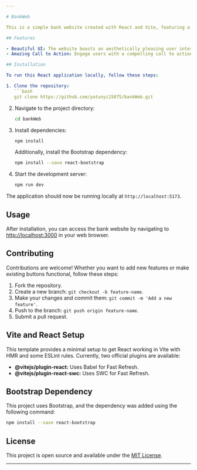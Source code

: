 ```yaml
---

# BankWeb

This is a simple bank website created with React and Vite, featuring a beautiful UI and an engaging call to action. The website serves as a landing page for the bank's application, which is already available on the app store.

## Features

- Beautiful UI: The website boasts an aesthetically pleasing user interface.
- Amazing Call to Action: Engage users with a compelling call to action.

## Installation

To run this React application locally, follow these steps:

1. Clone the repository:
   ```bash
   git clone https://github.com/yatunyi15075/bankWeb.git
   ```

2. Navigate to the project directory:
   ```bash
   cd bankWeb
   ```

3. Install dependencies:
   ```bash
   npm install
   ```

   Additionally, install the Bootstrap dependency:
   ```bash
   npm install --save react-bootstrap
   ```

4. Start the development server:
   ```bash
   npm run dev
   ```

The application should now be running locally at `http://localhost:5173`.

## Usage

After installation, you can access the bank website by navigating to [http://localhost:3000](http://localhost:5173) in your web browser.

## Contributing

Contributions are welcome! Whether you want to add new features or make existing buttons functional, follow these steps:

1. Fork the repository.
2. Create a new branch: `git checkout -b feature-name`.
3. Make your changes and commit them: `git commit -m 'Add a new feature'`.
4. Push to the branch: `git push origin feature-name`.
5. Submit a pull request.

## Vite and React Setup

This template provides a minimal setup to get React working in Vite with HMR and some ESLint rules. Currently, two official plugins are available:

- **@vitejs/plugin-react:** Uses Babel for Fast Refresh.
- **@vitejs/plugin-react-swc:** Uses SWC for Fast Refresh.

## Bootstrap Dependency

This project uses Bootstrap, and the dependency was added using the following command:

```bash
npm install --save react-bootstrap
```

## License

This project is open source and available under the [MIT License](LICENSE).

---
```

